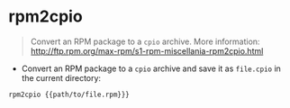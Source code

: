 # rpm2cpio

> Convert an RPM package to a `cpio` archive.
> More information: <http://ftp.rpm.org/max-rpm/s1-rpm-miscellania-rpm2cpio.html>

- Convert an RPM package to a `cpio` archive and save it as `file.cpio` in the current directory:

`rpm2cpio {{path/to/file.rpm}}}`
